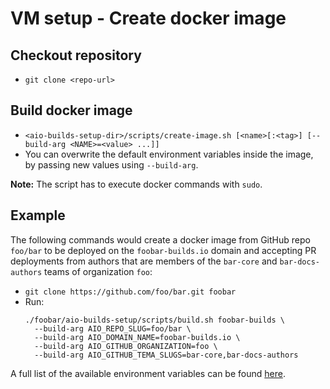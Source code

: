 # VM setup - Create docker image


## Checkout repository
- `git clone <repo-url>`


## Build docker image
- `<aio-builds-setup-dir>/scripts/create-image.sh [<name>[:<tag>] [--build-arg <NAME>=<value> ...]]`
- You can overwrite the default environment variables inside the image, by passing new values using
  `--build-arg`.

**Note:** The script has to execute docker commands with `sudo`.


## Example
The following commands would create a docker image from GitHub repo `foo/bar` to be deployed on the
`foobar-builds.io` domain and accepting PR deployments from authors that are members of the
`bar-core` and `bar-docs-authors` teams of organization `foo`:

- `git clone https://github.com/foo/bar.git foobar`
- Run:
  ```
  ./foobar/aio-builds-setup/scripts/build.sh foobar-builds \
    --build-arg AIO_REPO_SLUG=foo/bar \
    --build-arg AIO_DOMAIN_NAME=foobar-builds.io \
    --build-arg AIO_GITHUB_ORGANIZATION=foo \
    --build-arg AIO_GITHUB_TEMA_SLUGS=bar-core,bar-docs-authors
  ```

A full list of the available environment variables can be found
[here](image-config--environment-variables.md).
